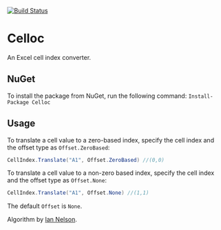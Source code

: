 [![Build Status](https://travis-ci.org/sduplooy/Celloc.svg?branch=master)](https://travis-ci.org/sduplooy/Celloc)

# Celloc
An Excel cell index converter.

## NuGet
To install the package from NuGet, run the following command:
`Install-Package Celloc`

## Usage
To translate a cell value to a zero-based index, specify the cell index and the offset type as `Offset.ZeroBased`:

```C#
CellIndex.Translate("A1", Offset.ZeroBased) //(0,0)
```

To translate a cell value to a non-zero based index, specify the cell index and the offset type as `Offset.None`: 

```c#
CellIndex.Translate("A1", Offset.None) //(1,1)
```

The default `Offset` is `None`.

Algorithm by [Ian Nelson](https://stackoverflow.com/a/667902/31770).
